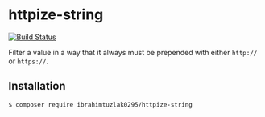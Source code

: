# httpize-string
[![Build Status](https://github.com/ibrahimtuzlak0295/httpize-string/workflows/PHP%20Composer/badge.svg)](https://github.com/ibrahimtuzlak0295/httpize-string/actions)

Filter a value in a way that it always must be prepended with either `http://` or `https://`.

## Installation
`$ composer require ibrahimtuzlak0295/httpize-string`
